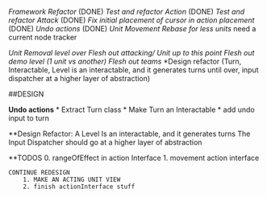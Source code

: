 *Framework Refactor* (DONE)
*Test and refactor Action* (DONE)
*Test and refactor Attack* (DONE)
*Fix initial placement of cursor in action placement* (DONE)
*Undo actions* (DONE)
*Unit Movement Rebase for less units*
	need a current node tracker

*Unit Removal*
*level over*
*Flesh out attacking/ Unit up to this point*
*Flesh out demo level (1 unit vs another)*
*Flesh out teams*
*Design refactor (Turn, Interactable, Level is an interactable, and it generates turns until over,
	input dispatcher at a higher layer of abstraction)


##DESIGN

**Undo actions**
	* Extract Turn class
	* Make Turn an Interactable
	* add undo input to turn
	

**Design Refactor: 
	A Level Is an interactable, and it generates turns
	The Input Dispatcher should go at a higher layer of abstraction
	
**TODOS
	0. rangeOfEffect in action Interface
	1. movement action interface
	
	
	CONTINUE REDESIGN
		1. MAKE AN ACTING UNIT VIEW
		2. finish actionInterface stuff
	